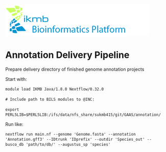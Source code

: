 ![](images/ikmb_bfx_logo.png)

# Annotation Delivery Pipeline
Prepare delivery directory of finished genome annotation projects

Start with:

```
module load IKMB Java/1.8.0 Nextflow/0.32.0 

# Include path to BILS modules to @INC: 

export PERL5LIB=$PERL5LIB:/ifs/data/nfs_share/sukmb415/git/GAAS/annotation/ 
```

Run like: 

```
nextflow run main.nf --genome 'Genome.fasta' --annotation 'Annotation.gff3' --IDtrunk 'IDprefix' --outdir 'Species_out' --busco_db 'path/to/db/' --augustus_sp 'species' 


